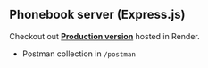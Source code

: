 ## Phonebook server (Express.js)

Checkout out **[Production version](https://phonebook-fullstack-app-express-and-react.onrender.com/)** hosted in Render.

+ Postman collection in `/postman`